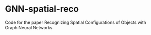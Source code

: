 # GNN-spatial-reco
Code for the paper Recognizing Spatial Configurations of Objects with Graph Neural Networks
